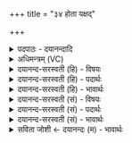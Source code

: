 +++
title = "३४ होता यक्षद्"

+++
<details><summary>पदपाठः - दयानन्दादि</summary>

होता॑। य॒क्ष॒त्। दुरः॑। दिशः॑। क॒व॒ष्यः᳕। न। व्यच॑स्वतीः। अ॒श्विभ्या॒मित्य॒श्विऽभ्या॑म्। न। दुरः॑। दिशः॑। इन्द्रः॑। न। रोद॑सी॒ऽइति॒ रोद॑सी। दुघ॒ऽइति॒ दुघे॑। दु॒हे। धे॒नुः। सर॑स्वती। अ॒श्विना॑। इन्द्रा॑य। भे॒ष॒जम्। शु॒क्रम्। न। ज्योतिः॑। इ॒न्द्रि॒यम्। पयः॑। सोमः॑। प॒रि॒स्रुतेति॑ परि॒ऽस्रुता॑। घृ॒तम्। मधु॑। व्यन्तु॑। आज्य॑स्य। होतः॑। यज॑। ३४।
</details>

<details><summary>अधिमन्त्रम् (VC)</summary>

- अश्व्यादयो देवताः
- स्वस्त्यात्रेय ऋषिः
- विराडतिधृतिः
- षड्जः
</details>

<details><summary>दयानन्द-सरस्वती (हि) - विषयः</summary>

फिर उसी विषय को अगले मन्त्र में कहा है ॥
</details>

<details><summary>दयानन्द-सरस्वती (हि) - पदार्थः</summary>

पदार्थान्वयभाषाः -  हे (होतः) देने हारे जन ! जैसे (होता) लेने हारा (कवष्यः) छिद्रसहित वस्तुओं के (न) समान (दुरः) द्वारों और (व्यचस्वतीः) व्याप्त होनेवाली (दिशः) दिशाओं को वा (अश्विभ्याम्) इन्द्र और अग्नि से जैसे (न) वैसे (दुरः) द्वारों और (दिशः) दिशाओं को वा (इन्द्रः) बिजुली के (न) समान (दुघे) परिपूर्णता करनेवाले (रोदसी) आकाश और पृथिवी के और (धेनुः) गाय के समान (सरस्वती) विज्ञानवाली वाणी (इन्द्राय) जीव के लिए (अश्विना) सूर्य और चन्द्रमा (शुक्रम्) वीर्य करनेवाले जल के (न) समान (भेषजम्) औषध तथा (ज्योतिः) प्रकाश करने हारे (इन्द्रियम्) मन आदि को (दुहे) परिपूर्णता के लिए (यक्षत्) सङ्गत करे, वैसे जो (परिस्रुता) सब ओर से प्राप्त हुए रस के साथ (पयः) दूध (सोमः) औषधियों का समूह (घृतम्) घी (मधु) और सहत (व्यन्तु) प्राप्त होवें, उनके साथ वर्त्तमान तू (आज्यस्य) घी का (यज) हवन किया कर ॥३४ ॥
</details>

<details><summary>दयानन्द-सरस्वती (हि) - भावार्थः</summary>

भावार्थभाषाः -  इस में उपमा और वाचकलुप्तोपमालङ्कार हैं। जो मनुष्य सब दिशाओं के द्वारोंवाले सब ऋतुओं में सुखकारी घर बनावें, वे पूर्ण सुख को प्राप्त होवें। इनके सब प्रकार के उदय के सुख की न्यूनता कभी नहीं होवे ॥३४ ॥
</details>

<details><summary>दयानन्द-सरस्वती (सं) - विषयः</summary>

पुनस्तमेव विषयमाह ॥
</details>

<details><summary>दयानन्द-सरस्वती (सं) - पदार्थः</summary>

पदार्थान्वयभाषाः -  हे होतर्यथा होता कवष्यो न दुरो व्यचस्वतीर्दिशोऽश्विभ्यां न दुरो दिश इन्द्रो न दुघे रोदसी धेनुः सरस्वतीन्द्रायाश्विना शुक्रं न भेषजं ज्योतिरिन्द्रियं दुहे यक्षत्तथा यानि परिस्रुता पयः सोमो घृतं मधु व्यन्तु तैः सह वर्त्तमानस्त्वमाज्यस्य यज ॥३४ ॥
</details>

<details><summary>दयानन्द-सरस्वती (सं) - भावार्थः</summary>

भावार्थभाषाः -  अत्रोपमावाचकलुप्तोपमालङ्कारौ। ये मनुष्याः सर्वदिग्द्वाराणि सर्वर्तुसुखकराणि गृहाणि निर्मिमीरंस्ते पूर्णसुखं प्राप्नुयुः। नैतेषामाभ्युदयिकसुखन्यूनता कदाचिज्जायेत ॥३४ ॥
</details>

<details><summary>सविता जोशी ← दयानन्दः (म) - भावार्थः</summary>

भावार्थभाषाः -  या मंत्रात उपमा व वाचकलुप्तोपमालंकार आहेत. जी माणसे सर्व दिशांना दरवाजे असणारी व सर्वऋतूमध्ये सुख देणारी अशी सुखदायक घरे बांधतात. त्यांना पूर्ण सुख प्राप्त होते. सर्व प्रकारे त्यांचा उत्कर्ष होतो. त्यांचे सुख कधीच कमी होत नाही.
</details>